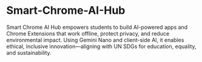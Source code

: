 # Smart-Chrome-AI-Hub
Smart Chrome AI Hub empowers students to build AI-powered apps and Chrome Extensions that work offline, protect privacy, and reduce environmental impact. Using Gemini Nano and client-side AI, it enables ethical, inclusive innovation—aligning with UN SDGs for education, equality, and sustainability.
